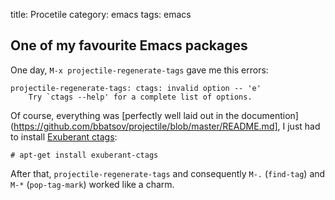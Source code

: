 title: Procetile
category: emacs
tags: emacs

## One of my favourite Emacs packages

One day, ```M-x projectile-regenerate-tags``` gave me this errors:

```
projectile-regenerate-tags: ctags: invalid option -- 'e'
    Try `ctags --help' for a complete list of options.
```

Of course, everything was
[perfectly well laid out in the documention](https://github.com/bbatsov/projectile/blob/master/README.md],
I just had to install
[Exuberant ctags](http://ctags.sourceforge.net/):

```
# apt-get install exuberant-ctags
```

After that, ```projectile-regenerate-tags``` and consequently
```M-.``` (```find-tag```) and ```M-*``` (```pop-tag-mark```) worked like a charm.
